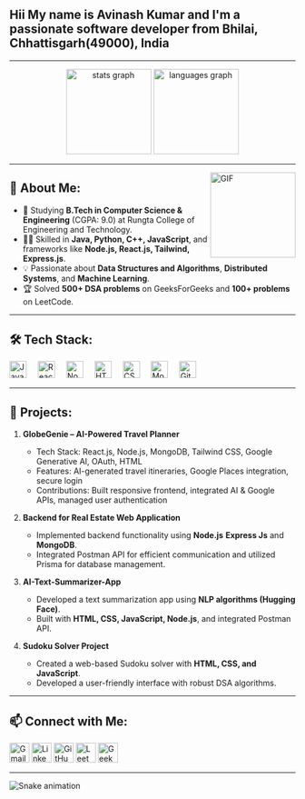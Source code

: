 <h2 align="left">Hii My name is Avinash Kumar and I'm a passionate software developer from Bhilai, Chhattisgarh(49000), India</h2>

---

<div align="center">
  <img src="https://github-readme-stats.vercel.app/api?username=Avinash415&hide_title=false&hide_rank=false&show_icons=true&include_all_commits=true&count_private=true&disable_animations=false&theme=dracula&locale=en&hide_border=false" height="150" alt="stats graph" />
  <img src="https://github-readme-stats.vercel.app/api/top-langs?username=Avinash415&locale=en&hide_title=false&layout=compact&card_width=320&langs_count=5&theme=dracula&hide_border=false" height="150" alt="languages graph" />
</div>

---

<img align="right" height="150" src="https://i.imgflip.com/65efzo.gif" alt="GIF" />

## 🚀 About Me:

- 🌱 Studying **B.Tech in Computer Science & Engineering** (CGPA: 9.0) at Rungta College of Engineering and Technology.
- 👨‍💻 Skilled in **Java, Python, C++, JavaScript**, and frameworks like **Node.js, React.js, Tailwind, Express.js**.
- 💡 Passionate about **Data Structures and Algorithms**, **Distributed Systems**, and **Machine Learning**.
- 🏆 Solved **500+ DSA problems** on GeeksForGeeks and **100+ problems** on LeetCode.

---

## 🛠️ Tech Stack:

<div align="left">
  <img src="https://cdn.jsdelivr.net/gh/devicons/devicon/icons/javascript/javascript-original.svg" height="30" alt="JavaScript" />
  <img width="12" />
  <img src="https://cdn.jsdelivr.net/gh/devicons/devicon/icons/react/react-original.svg" height="30" alt="React.js" />
  <img width="12" />
  <img src="https://cdn.jsdelivr.net/gh/devicons/devicon/icons/nodejs/nodejs-original.svg" height="30" alt="Node.js" />
  <img width="12" />
  <img src="https://cdn.jsdelivr.net/gh/devicons/devicon/icons/html5/html5-original.svg" height="30" alt="HTML5" />
  <img width="12" />
  <img src="https://cdn.jsdelivr.net/gh/devicons/devicon/icons/css3/css3-original.svg" height="30" alt="CSS3" />
  <img width="12" />
  <img src="https://cdn.jsdelivr.net/gh/devicons/devicon/icons/mongodb/mongodb-original.svg" height="30" alt="MongoDB" />
  <img width="12" />
  <img src="https://cdn.jsdelivr.net/gh/devicons/devicon/icons/git/git-original.svg" height="30" alt="Git" />
</div>

---

## 🌟 Projects:

1. **GlobeGenie – AI-Powered Travel Planner**
    - Tech Stack: React.js, Node.js, MongoDB, Tailwind CSS, Google Generative AI, OAuth, HTML
    - Features: AI-generated travel itineraries, Google Places integration, secure login
    - Contributions: Built responsive frontend, integrated AI & Google APIs, managed user authentication

2. **Backend for Real Estate Web Application**  
   - Implemented backend functionality using **Node.js** **Express Js** and **MongoDB**.  
   - Integrated Postman API for efficient communication and utilized Prisma for database management.  

3. **AI-Text-Summarizer-App**  
   - Developed a text summarization app using **NLP algorithms (Hugging Face)**.  
   - Built with **HTML, CSS, JavaScript, Node.js**, and integrated Postman API.

4. **Sudoku Solver Project**  
   - Created a web-based Sudoku solver with **HTML, CSS, and JavaScript**.  
   - Developed a user-friendly interface with robust DSA algorithms.

---

## 📫 Connect with Me:
<div align="left">
  <a href="mailto:avinash843117kumar@gmail.com"><img src="https://img.shields.io/badge/Gmail-D14836?logo=gmail&logoColor=white&style=for-the-badge" height="35" alt="Gmail" /></a>
  <a href="https://www.linkedin.com/in/avinash-kumar-b14a46193/"><img src="https://img.shields.io/badge/LinkedIn-0077B5?logo=linkedin&logoColor=white&style=for-the-badge" height="35" alt="LinkedIn" /></a>
  <a href="https://github.com/Avinash415"><img src="https://img.shields.io/badge/GitHub-181717?logo=github&logoColor=white&style=for-the-badge" height="35" alt="GitHub" /></a>
  <a href="https://leetcode.com/u/avinash843117kumar/"><img src="https://img.shields.io/badge/LeetCode-FFA116?logo=leetcode&logoColor=white&style=for-the-badge" height="35" alt="LeetCode" /></a>
  <a href="https://www.geeksforgeeks.org/user/avinash843sy4w/"><img src="https://img.shields.io/badge/GeeksForGeeks-0F9D58?logo=geeksforgeeks&logoColor=white&style=for-the-badge" height="35" alt="GeeksForGeeks" /></a>
</div>

---

<img src="https://raw.githubusercontent.com/Avinash415/Avinash415/output/snake.svg" alt="Snake animation" />
